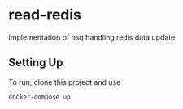 # read-redis
Implementation of nsq handling redis data update

## Setting Up
To run, clone this project and use
```bash
docker-compose up
```
